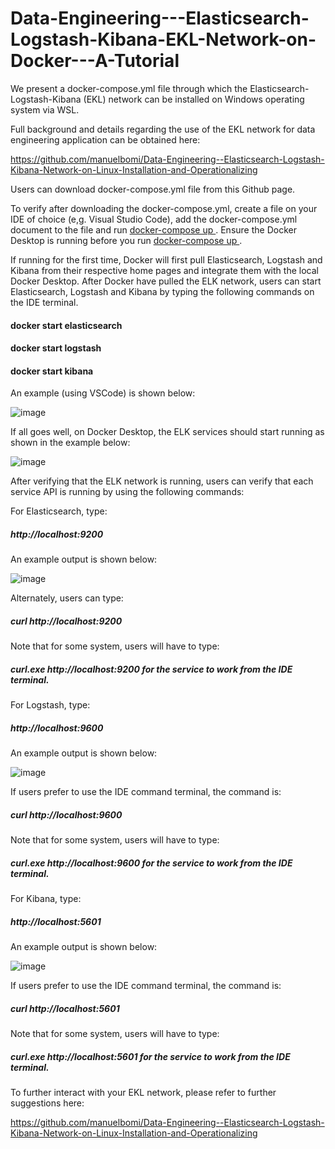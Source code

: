 # Data-Engineering---Elasticsearch-Logstash-Kibana-EKL-Network-on-Docker---A-Tutorial

We present a docker-compose.yml file through which the Elasticsearch-Logstash-Kibana (EKL) network can be installed on Windows operating system via WSL.

Full background and details regarding the use of the EKL network for data engineering application can be obtained here:   

https://github.com/manuelbomi/Data-Engineering--Elasticsearch-Logstash-Kibana-Network-on-Linux-Installation-and-Operationalizing

Users can download docker-compose.yml file from this Github page. 

To verify after downloading the docker-compose.yml, create a file on your IDE of choice (e,g. Visual Studio Code), add the docker-compose.yml document to the file and run <ins> docker-compose up </ins>. Ensure the Docker Desktop is running before you run <ins> docker-compose up </ins>. 

If running for the first time, Docker will first pull Elasticsearch, Logstash and Kibana from their respective home pages and integrate them with the local Docker Desktop. After Docker have pulled the ELK network, users can start Elasticsearch, Logstash and Kibana by typing the following commands on the IDE terminal. 
#### docker start elasticsearch
#### docker start logstash
#### docker start kibana

An example (using VSCode) is shown below:


![image](https://github.com/user-attachments/assets/435cce98-3f3e-4c95-8877-1d661ab427e6)



If all goes well, on Docker Desktop, the ELK services should start running as shown in the example below:



![image](https://github.com/user-attachments/assets/1bf1703d-7f3d-4076-a60c-840aae2f9a16)


After verifying that the ELK network is running, users can verify that each service API is running by using the following commands:


For Elasticsearch, type:

##### http://localhost:9200

An example output is shown below:


![image](https://github.com/user-attachments/assets/494e3936-b38f-4bcf-af55-25f22ef692f6)



Alternately, users can type:


##### curl http://localhost:9200


Note that for some system, users will have to type:


##### curl.exe http://localhost:9200   for the service to work from the IDE terminal. 

For Logstash, type:


##### http://localhost:9600


An example output is shown below:



![image](https://github.com/user-attachments/assets/ea54fc71-977c-4c7e-9830-c7e655ed78cd)


If users prefer to use the IDE command terminal, the command is:


##### curl http://localhost:9600


Note that for some system, users will have to type:
##### curl.exe http://localhost:9600 for the service to work from the IDE terminal. 

For Kibana, type:
##### http://localhost:5601


An example output is shown below:



![image](https://github.com/user-attachments/assets/eb8f60a1-4270-416e-a0ff-dabe2b1d8c47)



If users prefer to use the IDE command terminal, the command is:

##### curl http://localhost:5601


Note that for some system, users will have to type:


##### curl.exe http://localhost:5601 for the service to work from the IDE terminal. 



To further interact with your EKL network, please refer to further suggestions here:

https://github.com/manuelbomi/Data-Engineering--Elasticsearch-Logstash-Kibana-Network-on-Linux-Installation-and-Operationalizing









